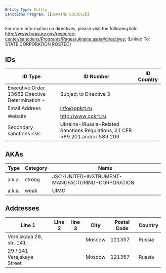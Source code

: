 ```yaml
---
Entity Type: Entity
Sanctions Program: [[UKRAINE-EO13662]]
---
```

For more information on directives, please visit the following link: http://www.treasury.gov/resource-center/sanctions/Programs/Pages/ukraine.aspx#directives; (Linked To: STATE CORPORATION ROSTEC)

## IDs
| ID Type | ID Number | ID Country |
|---------|-----------|------------|
| Executive Order 13662 Directive Determination - | Subject to Directive 3 |  |
| Email Address | info@opkrt.ru |  |
| Website | http://www.opkrt.ru |  |
| Secondary sanctions risk: | Ukraine-/Russia-Related Sanctions Regulations, 31 CFR 589.201 and/or 589.209 |  |


## AKAs
| Type | Category | Name      | 
|------|----------|-----------|
| a.k.a. | strong | JSC-UNITED-INSTRUMENT-MANUFACTURING-CORPORATION |
| a.k.a. | weak | UIMC |


## Addresses
| Line 1 | Line 2 | line 3 | City | Postal Code| Country | 
|--------|--------|--------|------|------------|---------|
| Vereiskaya 29, str. 141 |  |  | Moscow | 121357 | Russia |
| 29 / 141 Verejskaya Street |  |  | Moscow | 121357 | Russia |

